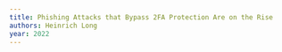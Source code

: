 ```yaml
---
title: Phishing Attacks that Bypass 2FA Protection Are on the Rise
authors: Heinrich Long
year: 2022
---
```


